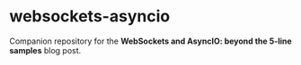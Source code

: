 # websockets-asyncio

Companion repository for the **WebSockets and AsyncIO: beyond the 5-line samples** blog post.
